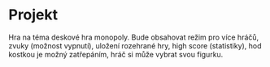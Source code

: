 # Projekt
Hra na téma deskové hra monopoly. Bude obsahovat režim pro více hráčů, zvuky (možnost vypnutí), uložení rozehrané hry, high score (statistiky), hod kostkou je možný zatřepáním, hráč si může vybrat svou figurku.
